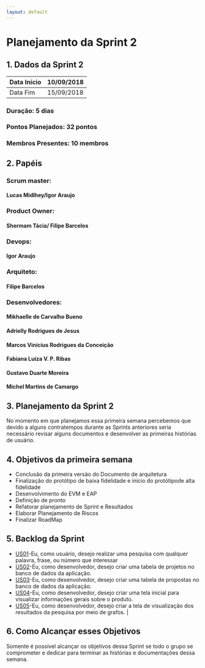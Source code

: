 ```yaml
---
layout: default
---
```


# Planejamento da Sprint 2

## 1. Dados da Sprint 2

|Data Início | 10/09/2018 |
|----------|----------|
|Data Fim    | 15/09/2018 |

### Duração: 5 dias
### Pontos Planejados: 32 pontos
### Membros Presentes: 10 membros

## 2. Papéis 
### Scrum master:
#### Lucas Midlhey/Igor Araujo  
### Product Owner:
#### Shermam Tácia/ Filipe Barcelos
### Devops:
#### Igor Araujo
### Arquiteto:
#### Filipe Barcelos
### Desenvolvedores:
#### Mikhaelle de Carvalho Bueno    
#### Adrielly Rodrigues de Jesus    
#### Marcos Vinícius Rodrigues da Conceição 
#### Fabiana Luiza V. P. Ribas  
#### Gustavo Duarte Moreira 
#### Michel Martins de Camargo


## 3. Planejamento da Sprint 2

No momento em que planejamos essa primeira semana percebemos que devido a alguns contratempos durante as Sprints anteriores seria necessário revisar alguns documentos e desenvolver as primeiras histórias de usuário.

## 4. Objetivos da primeira semana

* Conclusão da primeira versão do  Documento de arquitetura
* Finalização do protótipo de baixa fidelidade e inicio do protótipode alta fidelidade
* Desenvolvimento do EVM e EAP
* Definição de pronto
* Refatorar planejamento de Sprint e Resultados
* Elaborar Planejamento de Riscos
* Finalizar RoadMap

## 5. Backlog da Sprint
* [US01](https://github.com/fga-eps-mds/2018.2-NaturalSearch/issues/63)-Eu, como usuário, desejo realizar uma pesquisa com qualquer palavra, frase, ou número que interessar
* [US02](https://github.com/fga-eps-mds/2018.2-NaturalSearch/issues/64)-Eu, como desenvolvedor, desejo criar uma tabela de projetos no banco de dados da aplicação.
* [US03](https://github.com/fga-eps-mds/2018.2-NaturalSearch/issues/65)-Eu, como desenvolvedor, desejo criar uma tabela de propostas no banco de dados da aplicação.
* [US04](https://github.com/fga-eps-mds/2018.2-NaturalSearch/issues/66)-Eu, como desenvolvedor, desejo criar uma tela inicial para visualizar informações gerais sobre o produto.
* [US05](https://github.com/fga-eps-mds/2018.2-NaturalSearch/issues/67)-Eu, como desenvolvedor, desejo criar a tela de visualização dos resultados da pesquisa por meio de grafos. |

## 6. Como Alcançar esses Objetivos
Somente é possível alcançar os objetivos dessa Sprint se todo o grupo se comprometer e dedicar para terminar as histórias e documentações dessa semana.

